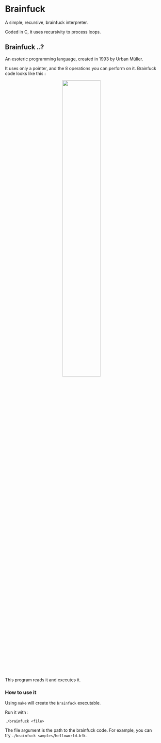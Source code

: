 # Brainfuck

A simple, recursive, brainfuck interpreter.

Coded in C, it uses recursivity to process loops.

## Brainfuck ..?

An esoteric programming language, created in 1993 by Urban Müller.

It uses only a pointer, and the 8 operations you can perform on it. Brainfuck code looks like this :

<p align="center">
  <img src="https://upload.wikimedia.org/wikipedia/commons/thumb/b/b4/Hello_World_Brainfuck.png/420px-Hello_World_Brainfuck.png" width="50%" />
</p>

This program reads it and executes it.

### How to use it

Using ``make`` will create the ``brainfuck`` executable.

Run it with :

```
./brainfuck <file>
```

The file argument is the path to the brainfuck code. For example, you can try ``./brainfuck samples/helloworld.bfk``.
